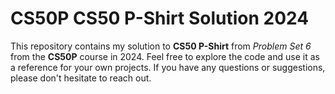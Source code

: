 # CS50P CS50 P-Shirt Solution 2024

This repository contains my solution to **CS50 P-Shirt** from _Problem Set 6_ from the **CS50P** course in 2024.
Feel free to explore the code and use it as a reference for your own projects. If you have any questions or suggestions, please don't hesitate to reach out.
